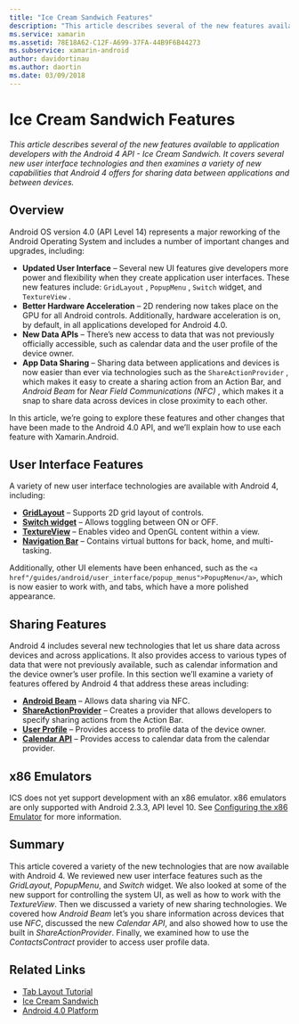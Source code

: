 ```yaml
---
title: "Ice Cream Sandwich Features"
description: "This article describes several of the new features available to application developers with the Android 4 API - Ice Cream Sandwich. It covers several new user interface technologies and then examines a variety of new capabilities that Android 4 offers for sharing data between applications and between devices."
ms.service: xamarin
ms.assetid: 78E18A62-C12F-A699-37FA-44B9F6B44273
ms.subservice: xamarin-android
author: davidortinau
ms.author: daortin
ms.date: 03/09/2018
---
```


# Ice Cream Sandwich Features

_This article describes several of the new features available to application developers with the Android 4 API - Ice Cream Sandwich. It covers several new user interface technologies and then examines a variety of new capabilities that Android 4 offers for sharing data between applications and between devices._

## Overview

Android OS version 4.0 (API Level 14) represents a major reworking of the
Android Operating System and includes a number of important changes and
upgrades, including:

- **Updated User Interface** – Several new UI features give developers more power and flexibility when they create application user interfaces. These new features include:  `GridLayout` ,  `PopupMenu` ,  `Switch` widget, and  `TextureView` .
- **Better Hardware Acceleration** – 2D rendering now takes place on the GPU for all Android controls. Additionally, hardware acceleration is on, by default, in all applications developed for Android 4.0.
- **New Data APIs** – There’s new access to data that was not previously officially accessible, such as calendar data and the user profile of the device owner.
- **App Data Sharing** – Sharing data between applications and devices is now easier than ever via technologies such as the  `ShareActionProvider` , which makes it easy to create a sharing action from an Action Bar, and  *Android Beam* for  *Near Field Communications (NFC)* , which makes it a snap to share data across devices in close proximity to each other.

In this article, we’re going to explore these features and other changes
that have been made to the Android 4.0 API, and we’ll explain how to use each
feature with Xamarin.Android.

## User Interface Features

A variety of new user interface technologies are available with Android 4,
including:

- **[GridLayout](~/android/user-interface/layouts/grid-layout.md)** – Supports 2D grid layout of controls.
- **[Switch widget](~/android/user-interface/controls/switch.md)** – Allows toggling between ON or OFF.
- **[TextureView](~/android/user-interface/controls/texture-view.md)** – Enables video and OpenGL content within a view.
- **[Navigation Bar](~/android/user-interface/controls/navigation-bar.md)** – Contains virtual buttons for back, home, and multi-tasking.

Additionally, other UI elements have been enhanced, such as the `<a href"/guides/android/user_interface/popup_menus">PopupMenu</a>`, which is now easier to work with, and tabs, which have a
more polished appearance.

## Sharing Features

Android 4 includes several new technologies that let us share data across
devices and across applications. It also provides access to various types of
data that were not previously available, such as calendar information and the
device owner’s user profile. In this section we’ll examine a variety of
features offered by Android 4 that address these areas including:

- **[Android Beam](~/android/platform/android-beam.md)** – Allows data sharing via NFC.
- **[ShareActionProvider](~/android/user-interface/controls/action-bar.md)** – Creates a provider that allows developers to specify sharing actions from the Action Bar.
- **[User Profile](~/android/user-interface/user-profile.md)** – Provides access to profile data of the device owner.
- **[Calendar API](~/android/user-interface/controls/calendar.md)** – Provides access to calendar data from the calendar provider.

## x86 Emulators

ICS does not yet support development with an x86 emulator. x86 emulators are
only supported with Android 2.3.3, API level 10. See [Configuring the x86 Emulator](~/android/get-started/installation/android-emulator/index.md) for more information.

## Summary

This article covered a variety of the new technologies that are now available
with Android 4. We reviewed new user interface features such as the *GridLayout*, *PopupMenu*, and *Switch* widget. We also
looked at some of the new support for controlling the system UI, as well as how
to work with the *TextureView*. Then we discussed a variety of new
sharing technologies. We covered how *Android Beam* let’s you share
information across devices that use *NFC*, discussed the new *Calendar API*, and also showed how to use the built in *ShareActionProvider*.
Finally, we examined how to use the *ContactsContract* provider to access
user profile data.

## Related Links

- [Tab Layout Tutorial](~/android/user-interface/layouts/tab-layout/index.md)
- [Ice Cream Sandwich](https://developer.android.com/about/versions/android-4.0-highlights.html)
- [Android 4.0 Platform](https://developer.android.com/about/versions/android-4.0.html)
